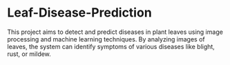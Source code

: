 # Leaf-Disease-Prediction
This project aims to detect and predict diseases in plant leaves using image processing and machine learning techniques. By analyzing images of leaves, the system can identify symptoms of various diseases like blight, rust, or mildew.
